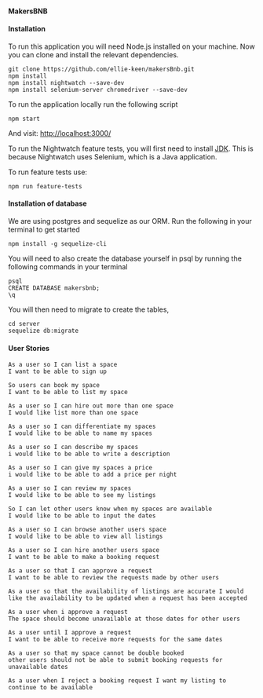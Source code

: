 #### MakersBNB



#### Installation

To run this application you will need Node.js installed on your machine. Now you can clone and install the relevant dependencies.

```
git clone https://github.com/ellie-keen/makersBnb.git
npm install
npm install nightwatch --save-dev
npm install selenium-server chromedriver --save-dev
```

To run the application locally run the following script

```
npm start
```

And visit: [http://localhost:3000/](http://localhost:3000/)

To run the Nightwatch feature tests, you will first need to install [JDK](http://www.oracle.com/technetwork/java/javase/downloads/index.html). This is because Nightwatch uses Selenium, which is a Java application.

To run feature tests use:

```
npm run feature-tests
```

#### Installation of database

We are using postgres and sequelize as our ORM. Run the following in your terminal to get started

```
npm install -g sequelize-cli
```

You will need to also create the database yourself in psql by running the following commands in your terminal

```
psql
CREATE DATABASE makersbnb;
\q
```

You will then need to migrate to create the tables,
```
cd server
sequelize db:migrate
```


#### User Stories

```
As a user so I can list a space
I want to be able to sign up

So users can book my space
I want to be able to list my space

As a user so I can hire out more than one space
I would like list more than one space

As a user so I can differentiate my spaces
I would like to be able to name my spaces

As a user so I can describe my spaces
i would like to be able to write a description

As a user so I can give my spaces a price
i would like to be able to add a price per night

As a user so I can review my spaces
I would like to be able to see my listings

So I can let other users know when my spaces are available
I would like to be able to input the dates

As a user so I can browse another users space
I would like to be able to view all listings

As a user so I can hire another users space
I want to be able to make a booking request

As a user so that I can approve a request
I want to be able to review the requests made by other users

As a user so that the availability of listings are accurate I would like the availability to be updated when a request has been accepted

As a user when i approve a request
The space should become unavailable at those dates for other users

As a user until I approve a request
I want to be able to receive more requests for the same dates

As a user so that my space cannot be double booked
other users should not be able to submit booking requests for unavailable dates

As a user when I reject a booking request I want my listing to continue to be available

```
